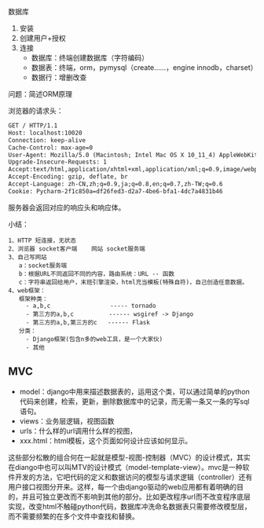 数据库

1. 安装
2. 创建用户+授权
3. 连接
   - 数据库：终端创建数据库（字符编码）
   - 数据表：终端，orm，pymysql（create……，engine innodb，charset）
   - 数据行：增删改查



问题：简述ORM原理

浏览器的请求头：

```html
GET / HTTP/1.1
Host: localhost:10020
Connection: keep-alive
Cache-Control: max-age=0
User-Agent: Mozilla/5.0 (Macintosh; Intel Mac OS X 10_11_4) AppleWebKit/537.36 (KHTML, like Gecko) Chrome/63.0.3239.84 Safari/537.36\
Upgrade-Insecure-Requests: 1
Accept:text/html,application/xhtml+xml,application/xml;q=0.9,image/webp,image/apng,*/*;q=0.8
Accept-Encoding: gzip, deflate, br
Accept-Language: zh-CN,zh;q=0.9,ja;q=0.8,en;q=0.7,zh-TW;q=0.6
Cookie: Pycharm-2f1c850a=df26fed3-d2a7-4be6-bfa1-4dc7a4831b46
```

服务器会返回对应的响应头和响应体。



小结：

```
1、HTTP 短连接，无状态
2、浏览器 socket客户端    网站 socket服务端
3、自己写网站
   a：socket服务端
   b：根据URL不同返回不同的内容，路由系统：URL -- 函数
   c：字符串返回给用户，末班引擎渲染，html充当模板(特殊自符)，自己创造任意数据。
4、web框架：
   框架种类：
     - a,b,c                 ----- tornado
     - 第三方的a,b,c          ------ wsgiref -> Django
     - 第三方的a,b,第三方的c   ------ Flask
   分类：
     - Django框架(包含n多的web工具，是一个大家伙)
     - 其他
```

## MVC

- model：django中用来描述数据表的，运用这个类，可以通过简单的python代码来创建，检索，更新，删除数据库中的记录，而无需一条又一条的写sql语句。
- views：业务层逻辑，视图函数
- urls：什么样的url调用什么样的视图，
- xxx.html：html模板，这个页面如何设计应该如何显示。

这些部分松散的组合何在一起就是模型-视图-控制器（MVC）的设计模式，其实在diango中也可以叫MTV的设计模式（model-template-view）。mvc是一种软件开发的方法，它吧代码的定义和数据访问的模型与请求逻辑（controller）还有用户接口视图分开来。这样，每一个由django驱动的web应用都有着明确的目的，并且可独立更改而不影响到其他的部分。比如更改程序url而不改变程序底层实现，改变html不触碰python代码，数据库冲洗命名数据表只需要修改模型层，而不需要频繁的在多个文件中查找和替换。

